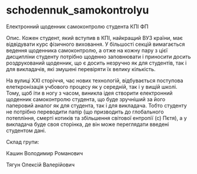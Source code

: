 # schodennuk_samokontrolyu
Електронний щоденник самоконтролю студента КПІ ФП

Опис. 
Кожен студент, який вступив в КПІ, найкращий ВУЗ країни, має відвідувати курс фізичного виховання. У більшості секцій вимагається ведення щоденника самоконтролю, а отже на кожну пару з цієї дисципліни студенту потрібно щоденно заповнювати і приносити досить роздрукований щоденник, що є досить незручно як для студентів, так і для викладачів, які змушені перевіряти їх велику кількість. 

На вулиці ХХІ сторіччя, час нових технологій, відбувається поступова елеткронізація учбового процесу як у середній, так і у  вищій школі. Тому, щоб іти в ногу з часом, виникла ідея створити електронний щоденник самоконтролю студента, що буде зручніший за його паперовий аналог як для студента, так і для викладача. Тобто студенту не потрібно переводити папір (що призводить до глобального потепління, смерті котиків та збільшення світової ентропії (с) Пєтя), а у викладача буде своя сторінка, де він може переглядати введені студентом дані. 

Склад групи:

Кашин Володимир Романович

Тягун Олексій Валерійович
